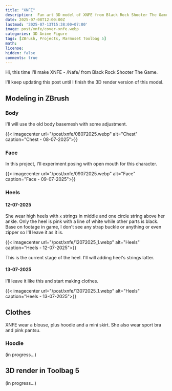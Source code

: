 ```yaml
---
title: "XNFE"
description:  Fan art 3D model of XNFE from Black Rock Shooter The Game.
date: 2025-07-08T12:00:00Z
lastmod: '2025-07-13T15:38:00+07:00'
image: post/xnfe/cover-xnfe.webp
categories: 3D Anime Figure
tags: [ZBrush, Projects, Marmoset Toolbag 5]
math: 
license: 
hidden: false
comments: true
---
```


Hi, this time I'll make XNFE - /Nafe/ from Black Rock Shooter The Game.

I'll keep updating this post until I finish the 3D render version of this model.

## Modeling in ZBrush

### Body

I'll will use the old body basemesh with some adjustment.

{{< imagecenter url="/post/xnfe/08072025.webp" alt="Chest" caption="Chest - 08-07-2025">}}

### Face

In this project, I'll experiment posing with open mouth for this character.

{{< imagecenter url="/post/xnfe/09072025.webp" alt="Face" caption="Face - 09-07-2025">}}

### Heels

#### 12-07-2025

She wear high heels with `x` strings in middle and one circle string above her ankle. Only the heel is pink with a line of white while other parts is black. Base on footage in game, I don't see any strap buckle or anything or even zipper so I'll leave it as it is.

{{< imagecenter url="/post/xnfe/12072025_1.webp" alt="Heels" caption="Heels - 12-07-2025">}}

This is the current stage of the heel. I'll will adding heel's strings latter.

#### 13-07-2025

I'll leave it like this and start making clothes.

{{< imagecenter url="/post/xnfe/13072025_1.webp" alt="Heels" caption="Heels - 13-07-2025">}}

## Clothes

XNFE wear a blouse, plus hoodie and a mini skirt. She also wear sport bra and pink pantsu.

### Hoodie

(in progress...)

## 3D render in Toolbag 5

(in progress...)
